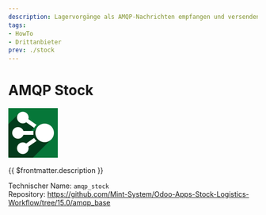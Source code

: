 ```yaml
---
description: Lagervorgänge als AMQP-Nachrichten empfangen und versenden.
tags:
- HowTo
- Drittanbieter
prev: ./stock
---
```

# AMQP Stock
![](assets/odoo_icon_amqp.png)

{{ $frontmatter.description }}

Technischer Name: `amqp_stock`\
Repository: <https://github.com/Mint-System/Odoo-Apps-Stock-Logistics-Workflow/tree/15.0/amqp_base>
